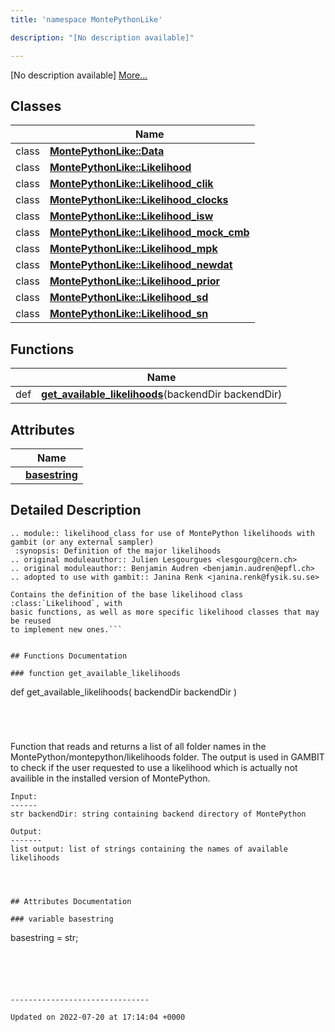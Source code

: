 ```yaml
---
title: 'namespace MontePythonLike'

description: "[No description available]"

---
```







[No description available] [More...](#detailed-description)

## Classes

|                | Name           |
| -------------- | -------------- |
| class | **[MontePythonLike::Data](/documentation/code/classes/classmontepythonlike_1_1data/)**  |
| class | **[MontePythonLike::Likelihood](/documentation/code/classes/classmontepythonlike_1_1likelihood/)**  |
| class | **[MontePythonLike::Likelihood_clik](/documentation/code/classes/classmontepythonlike_1_1likelihood__clik/)**  |
| class | **[MontePythonLike::Likelihood_clocks](/documentation/code/classes/classmontepythonlike_1_1likelihood__clocks/)**  |
| class | **[MontePythonLike::Likelihood_isw](/documentation/code/classes/classmontepythonlike_1_1likelihood__isw/)**  |
| class | **[MontePythonLike::Likelihood_mock_cmb](/documentation/code/classes/classmontepythonlike_1_1likelihood__mock__cmb/)**  |
| class | **[MontePythonLike::Likelihood_mpk](/documentation/code/classes/classmontepythonlike_1_1likelihood__mpk/)**  |
| class | **[MontePythonLike::Likelihood_newdat](/documentation/code/classes/classmontepythonlike_1_1likelihood__newdat/)**  |
| class | **[MontePythonLike::Likelihood_prior](/documentation/code/classes/classmontepythonlike_1_1likelihood__prior/)**  |
| class | **[MontePythonLike::Likelihood_sd](/documentation/code/classes/classmontepythonlike_1_1likelihood__sd/)**  |
| class | **[MontePythonLike::Likelihood_sn](/documentation/code/classes/classmontepythonlike_1_1likelihood__sn/)**  |

## Functions

|                | Name           |
| -------------- | -------------- |
| def | **[get_available_likelihoods](/documentation/code/namespaces/namespacemontepythonlike/#function-get-available-likelihoods)**(backendDir backendDir) |

## Attributes

|                | Name           |
| -------------- | -------------- |
| | **[basestring](/documentation/code/namespaces/namespacemontepythonlike/#variable-basestring)**  |

## Detailed Description




```
.. module:: likelihood_class for use of MontePython likelihoods with gambit (or any external sampler)
 :synopsis: Definition of the major likelihoods
.. original moduleauthor:: Julien Lesgourgues <lesgourg@cern.ch>
.. original moduleauthor:: Benjamin Audren <benjamin.audren@epfl.ch>
.. adopted to use with gambit:: Janina Renk <janina.renk@fysik.su.se>

Contains the definition of the base likelihood class :class:`Likelihood`, with
basic functions, as well as more specific likelihood classes that may be reused
to implement new ones.```


## Functions Documentation

### function get_available_likelihoods

```
def get_available_likelihoods(
    backendDir backendDir
)
```




```
Function that reads and returns a list of all folder names in the MontePython/montepython/likelihoods folder.
    The output is used in GAMBIT to check if the user requested to use a likelihood which is actually not availible
    in the installed version of MontePython. 
    
    Input:
    ------
    str backendDir: string containing backend directory of MontePython

    Output:
    -------
    list output: list of strings containing the names of available likelihoods
```



## Attributes Documentation

### variable basestring

```
basestring =  str;
```





-------------------------------

Updated on 2022-07-20 at 17:14:04 +0000